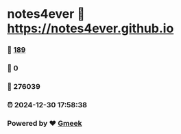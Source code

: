 # notes4ever :link: https://notes4ever.github.io 
### :page_facing_up: [189](https://notes4ever.github.io/tag.html) 
### :speech_balloon: 0 
### :hibiscus: 276039 
### :alarm_clock: 2024-12-30 17:58:38 
### Powered by :heart: [Gmeek](https://github.com/Meekdai/Gmeek)
